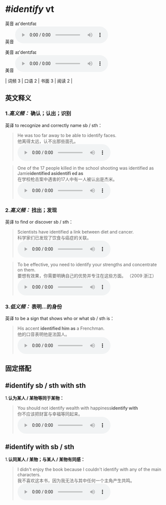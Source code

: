 # ***\#identify*** vt
英音 aɪ'dentɪfaɪ  
英音
<audio src="./media/Identify-B.aac" controls="controls"></audio>

美音 aɪ'dentɪfaɪ  
美音
<audio src="./media/identify.aac" controls="controls"></audio>



| 词频 3 | 口语 2 | 书面 3 | 阅读 2 |  

英文释义
---
### 1.*高义频：* **确认；认出；识别**  
英译 to recognize and correctly name sb / sth：

 > He was too far away to be able to identify faces.   
 > 他离得太远，认不出那些面孔。    
<audio src="./media/identify-1.aac" controls="controls"></audio>

 > One of the 17 people killed in the school shooting was identified as Jamie**identified asidentifi ed as**  
 > 在学校枪击案中遇害的17人中有一人被认出是杰米。    
<audio src="./media/One of the 17 people killed_AAC.aac" controls="controls"></audio>

### 2.*高义频：* **找出；发现**  
英译 to find or discover sb / sth：

 > Scientists have identified a link between diet and cancer.   
 > 科学家们已发现了饮食与癌症的关联。    
<audio src="./media/identify-3.aac" controls="controls"></audio>

 > To be effective, you need to identify your strengths and concentrate on them.  
 > 要想有效果，你需要明确自己的优势并专注在这些方面。  （2009 浙江）  
<audio src="./media/identify-4.aac" controls="controls"></audio>

### 3.*低义频：* **表明...的身份**  
英译  to be a sign that shows who or what sb / sth is：

 > His accent **identified him as** a Frenchman.   
 > 他的口音表明他是法国人。    
<audio src="./media/identify-5.aac" controls="controls"></audio>


固定搭配
---
## \#identify sb / sth with sth
1.**认为某人 / 某物等同于某物：**  

 > You should not identify wealth with happiness**identify with**  
 > 你不应该把财富与幸福等同起来。    
<audio src="./media/identify-6.aac" controls="controls"></audio>

## \#identify with sb / sth
1.**认同某人 / 某物；与某人 / 某物有同感：**  

 > I didn't enjoy the book because I couldn't identify with any of the main characters.  
 > 我不喜欢这本书，因为我无法与其中任何一个主角产生共鸣。    
<audio src="./media/identify50.aac" controls="controls"></audio>


